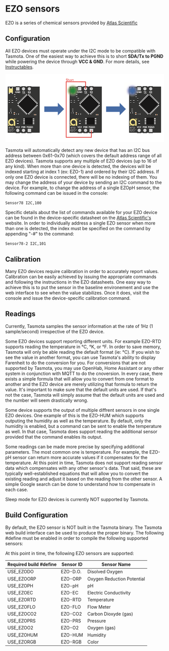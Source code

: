 # EZO sensors

EZO is a series of chemical sensors provided by [Atlas Scientific](https://atlas-scientific.com/)

## Configuration

All EZO devices must operate under the I2C mode to be compatible with Tasmota.  One of the easiest way to achieve this is to short **SDA/Tx to PGND** while powering the device through **VCC & GND**.  For more details, see [Instructables](https://www.instructables.com/UART-AND-I2C-MODE-SWITCHING-FOR-ATLAS-SCIENTIFIC-E/).

![Set I2C mode](_media/peripherals/ezo.png)

Tasmota will automatically detect any new device that has an I2C bus address between 0x61-0x70 (which covers the default address range of all EZO devices).  Tasmota supports any multiple of EZO devices (up to 16 of any kind).  When more than one device is detected, the devices will be indexed starting at index 1 (ex: EZO-1) and ordered by their I2C address.  If only one EZO device is connected, there will be no indexing of them.  You may change the address of your device by sending an I2C command to the device.  For example, to change the address of a single EZOpH sensor, the following command can be issued in the console:
```
Sensor78 I2C,100
```

Specific details about the list of commands available for your EZO device can be found in the device-specific datasheet on the [Atlas Scientific's](https://atlas-scientific.com/) website.  In order to individually address a single EZO sensor when more than one is detected, the index must be specified on the command by appending "-#" to the command:
```
Sensor78-2 I2C,101
```

## Calibration

Many EZO devices require calibration in order to accurately report values.  Calibration can be easily achieved by issuing the appropriate commands and following the instructions in the EZO datasheets.  One easy way to achieve this is to put the sensor in the baseline environement and use the web interface to see when the value stabilizes.  Once it does, visit the console and issue the device-specific calibration command.

## Readings

<p>Currently, Tasmota samples the sensor information at the rate of 1Hz (1 sample/second) irrespective of the EZO device.</p>
<p>Some EZO devices support reporting different units.  For example EZO-RTD supports reading the temperature in °C, °K, or °F.  In order to save memory, Tasmota will only be able reading the default format (ie: °C).  If you wish to see the value in another format, you can use Tasmota's ability to display Farenheit to do the conversion for you.  For conversions that are not supported by Tasmota, you may use OpenHab, Home Assistant or any other system in conjunction with MQTT to do the cnoversion.  In every case, there exists a simple formula that will allow you to convert from one format to another and the EZO device are merely utilizing that formula to return the value.  It's important to make sure that the default units are used.  If that's not the case, Tasmota will simply assume that the default units are used and the number will seem drastically wrong.</p>
<p>Some device supports the output of multiple diffrent sensors in one single EZO devices.  One example of this is the EZO-HUM which supports outputing the humidity as well as the temperature.  By default, only the humidity is enabled, but a command can be sent to enable the temperature as well.  In that case, Tasmota does support reading the additional sensor provided that the command enables its output.</p>
<p>Some readings can be made more precise by specifying additional parameters.  The most common one is temperature.  For example, the EZO-pH sensor can return more accurate values if it compensates for the temperature.  At this point in time, Tasmota does not support reading sensor data which compensates with any other sensor's data.  That said, these are typically well-established equations that will allow you to convert the existing reading and adjust it based on the reading from the other sensor.  A simple Google search can be done to understand how to compensate in each case.</p>
<p>Sleep mode for EZO devices is currently NOT supported by Tasmota.</p>

## Build Configuration

By default, the EZO sensor is NOT built in the Tasmota binary.  The Tasmota web build interface can be used to produce the proper binary.  The following #define must be enabled in order to compile the following supported sensors:

At this point in time, the following EZO sensors are supported:

| Required build #define | Sensor ID | Sensor Name |
|---|---|---|
| USE_EZODO | EZO-D.O. | Disolved Oxygen |
| USE_EZOORP | EZO-ORP | Oxygen Reduction Potential |
| USE_EZOPH | EZO-pH | pH |
| USE_EZOEC | EZO-EC | Electric Conductivity |
| USE_EZORTD | EZO-RTD | Temperature |
| USE_EZOFLO | EZO-FLO | Flow Meter |
| USE_EZOCO2 | EZO-CO2 | Carbon Dioxyde (gas) |
| USE_EZOPRS | EZO-PRS | Pressure |
| USE_EZOO2 | EZO-O2 | Oxygen (gas) |
| USE_EZOHUM | EZO-HUM | Humidity |
| USE_EZORGB | EZO-RGB | Color |
